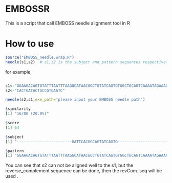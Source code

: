 # EMBOSSR
This is a script that call EMBOSS needle alignment tool in R

# How to use

```R
source("EMBOSS_needle.wrap.R")
needle(s1,s2)  # s1,s2 is the subject and pattern sequences respectively
```

for example,

```R

s1<-"GGAAGACAGTGTATTTAATTTAAGGCATAACGGCTGTATCAGTGTGGCTGCAGTCAAAATAGAAACCATTTCTAAAATAG"
s2<-"CACTGATACTGCCGTGAATC"

needle(s2,s1,exe_path='please input your EMBOSS needle path')

$similarity
[1] "16/80 (20.0%)"

$score
[1] 64

$subject
[1] "------------------------GATTCACGGCAGTATCAGTG------------------------------------"

$pattern
[1] "GGAAGACAGTGTATTTAATTTAAGGCATAACGGCTGTATCAGTGTGGCTGCAGTCAAAATAGAAACCATTTCTAAAATAG"


```

You can see that s2 can not be aligned well to the s1, but the reverse_complement sequence can be done, then the revCom. seq will be used .
